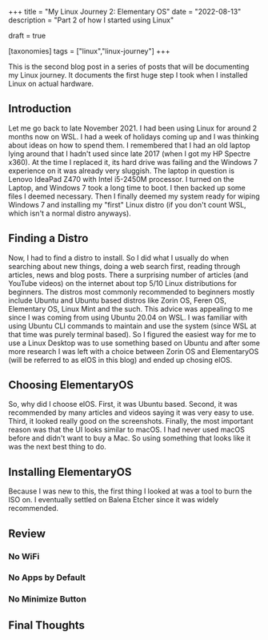 +++
title = "My Linux Journey 2: Elementary OS"
date = "2022-08-13"
description = "Part 2 of how I started using Linux"

draft = true

[taxonomies]
tags = ["linux","linux-journey"]
+++

This is the second blog post in a series of posts that will be documenting my Linux journey. It documents the first huge step I took when I installed Linux on actual hardware.

## Introduction
Let me go back to late November 2021. I had been using Linux for around 2 months now on WSL. I had a week of holidays coming up and I was thinking about ideas on how to spend them. I remembered that I had an old laptop lying around that I hadn't used since late 2017 (when I got my HP Spectre x360). At the time I replaced it, its hard drive was failing and the Windows 7 experience on it was already very sluggish. The laptop in question is Lenovo IdeaPad Z470 with Intel i5-2450M processor. I turned on the Laptop, and Windows 7 took a long time to boot. I then backed up some files I deemed necessary. Then I finally deemed my system ready for wiping Windows 7 and installing my "first" Linux distro (if you don't count WSL, which isn't a normal distro anyways).

## Finding a Distro
Now, I had to find a distro to install. So I did what I usually do when searching about new things, doing a web search first, reading through articles, news and blog posts. There a surprising number of articles (and YouTube videos) on the internet about top 5/10 Linux distributions for beginners. The distros most commonly recommended to beginners mostly include Ubuntu and Ubuntu based distros like Zorin OS, Feren OS, Elementary OS, Linux Mint and the such. This advice was appealing to me since I was coming from using Ubuntu 20.04 on WSL. I was familiar with using Ubuntu CLI commands to maintain and use the system (since WSL at that time was purely terminal based). So I figured the easiest way for me to use a Linux Desktop was to use something based on Ubuntu and after some more research I was left with a choice between Zorin OS and ElementaryOS (will be referred to as elOS in this blog) and ended up chosing elOS.


## Choosing ElementaryOS
So, why did I choose elOS. First, it was Ubuntu based. Second, it was recommended by many articles and videos saying it was very easy to use. Third, it looked really good on the screenshots. Finally, the most important reason was that the UI looks similar to macOS. I had never used macOS before and didn't want to buy a Mac. So using something that looks like it was the next best thing to do.

## Installing ElementaryOS
Because I was new to this, the first thing I looked at was a tool to burn the ISO on. I eventually settled on Balena Etcher since it was widely recommended. 

## Review

### No WiFi

### No Apps by Default

### No Minimize Button


## Final Thoughts


